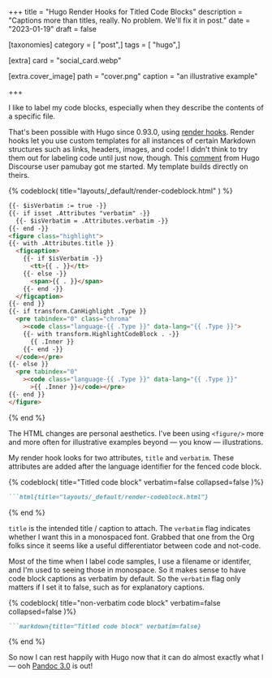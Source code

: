 +++
title = "Hugo Render Hooks for Titled Code Blocks"
description = "Captions more than titles, really. No problem. We'll fix it in post."
date = "2023-01-19"
draft = false

[taxonomies]
category = [ "post",]
tags = [ "hugo",]

[extra]
card = "social_card.webp"

[extra.cover_image]
path = "cover.png"
caption = "an illustrative example"

+++

I like to label my code blocks, especially when they describe the contents
of a specific file.

[code-hook]: https://gohugo.io/templates/render-hooks/#render-hooks-for-code-blocks
[pamubay-comment]: https://discourse.gohugo.io/t/is-there-a-good-reason-not-to-have-a-mechanism-facilitating-a-title-for-code-blocks/40554/3

That's been possible with Hugo since 0.93.0, using [render hooks][code-hook].
Render hooks let you use custom templates for all instances of certain Markdown
structures such as links, headers, images, and code!
I didn't think to try them out for labeling code until just now, though.
This [comment][pamubay-comment] from Hugo Discourse user pamubay got me started.
My template builds directly on theirs.

{% codeblock(
  title="layouts/_default/render-codeblock.html"
) %}
```html
{{- $isVerbatim := true -}}
{{- if isset .Attributes "verbatim" -}}
  {{- $isVerbatim = .Attributes.verbatim -}}
{{- end -}}
<figure class="highlight">
{{- with .Attributes.title }}
  <figcaption>
    {{- if $isVerbatim -}}
      <tt>{{ . }}</tt>
    {{- else -}}
      <span>{{ . }}</span>
    {{- end -}}
  </figcaption>
{{- end }}
{{- if transform.CanHighlight .Type }}
  <pre tabindex="0" class="chroma"
    ><code class="language-{{ .Type }}" data-lang="{{ .Type }}">
    {{- with transform.HighlightCodeBlock . -}}
      {{ .Inner }}
    {{- end -}}
  </code></pre>
{{- else }}
  <pre tabindex="0"
    ><code class="language-{{ .Type }}" data-lang="{{ .Type }}"
      >{{ .Inner }}</code></pre>
{{- end }}
</figure>
```
{% end %}

The HTML changes are personal aesthetics. I've been using `<figure/>` more and
more often for illustrative examples beyond — you know —
illustrations.

My render hook looks for two attributes, `title` and `verbatim`. These attributes are added after the language identifier for the fenced code block.

{% codeblock(
  title="Titled code block"
  verbatim=false
  collapsed=false
)%}
````markdown
```html{title="layouts/_default/render-codeblock.html"}
````
{% end %}

`title` is the intended title / caption to attach. The `verbatim` flag indicates whether I want this in a monospaced font.
Grabbed that one from the Org folks since it seems like a useful differentiator
between code and not-code.

Most of the time when I label code samples, I use a filename or identifer, and I'm used to seeing
those in monospace. So it makes sense to have code block captions as verbatim by
default. So the `verbatim` flag only matters if I set it to false, such as for
explanatory captions.


{% codeblock(
  title="non-verbatim code block"
  verbatim=false
  collapsed=false
)%}
````markdown
```markdown{title="Titled code block" verbatim=false}
````
{% end %}

[pandoc-3]: https://pandoc.org/releases.html#pandoc-3.0-2023-01-18

So now I can rest happily with Hugo now that it can do almost exactly what I —
ooh [Pandoc 3.0][pandoc-3] is out!
